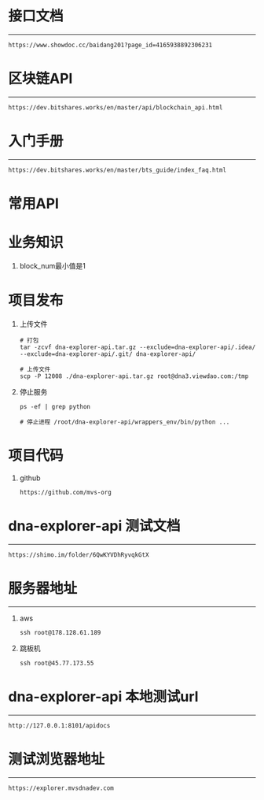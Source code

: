 # 接口文档

***

```shell
https://www.showdoc.cc/baidang201?page_id=4165938892306231
```





# 区块链API

***

```shell
https://dev.bitshares.works/en/master/api/blockchain_api.html
```





# 入门手册

***

```shell
https://dev.bitshares.works/en/master/bts_guide/index_faq.html
```





# 常用API





# 业务知识

1. block_num最小值是1







# 项目发布

1. 上传文件

   ```shell
   # 打包
   tar -zcvf dna-explorer-api.tar.gz --exclude=dna-explorer-api/.idea/ --exclude=dna-explorer-api/.git/ dna-explorer-api/
   
   # 上传文件
   scp -P 12008 ./dna-explorer-api.tar.gz root@dna3.viewdao.com:/tmp
   ```

2. 停止服务

   ```shell
   ps -ef | grep python
   
   # 停止进程 /root/dna-explorer-api/wrappers_env/bin/python ...
   ```



# 项目代码

1. github

   ```shell
   https://github.com/mvs-org
   ```

   



# dna-explorer-api 测试文档

***

```shell
https://shimo.im/folder/6QwKYVDhRyvqkGtX
```







# 服务器地址

***

1. aws

   ```shell
   ssh root@178.128.61.189
   ```

2. 跳板机

   ```shell
   ssh root@45.77.173.55
   ```




# dna-explorer-api 本地测试url

***

```shell
http://127.0.0.1:8101/apidocs
```



# 测试浏览器地址

***

```shell
https://explorer.mvsdnadev.com
```

